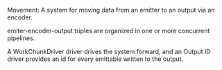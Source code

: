 Movement: A system for moving data from an emitter to an output via an encoder.

emiter-encoder-output triples are organized in one or more concurrent pipelines.

A WorkChunkDriver driver drives the system forward, and an Output ID driver provides an id for every emittable written to the output.
